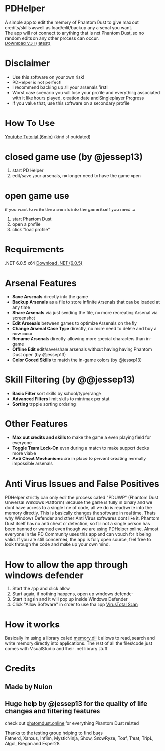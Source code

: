 # PDHelper  
A simple app to edit the memory of Phantom Dust to give max out credits/skills aswell as load/edit/backup any arsenal you want.  
The app will not connect to anything that is not Phantom Dust, so no random edits on any other process can occur.  
[Download V3.1 (latest)](https://github.com/eradication0/PDHelper/releases/download/ReleaseV3.1/PD.Helper.V3.1.zip)
  
# Disclaimer
- Use this software on your own risk!  
- PDHelper is not perfect!
- I recommend backing up all your arsenals first!  
- Worst case scenario you will lose your profile and everything associated with it like hours played, creation date and Singleplayer Progress  
- If you value that, use this software on a secondary profile  
  
# How To Use  
[Youtube Tutorial (6min)](https://www.youtube.com/watch?v=uSrHAq2tW78) (kind of outdated)

# closed game use (by @jessep13)
1. start PD Helper
2. edit/save your arsenals, no longer need to have the game open

# open game use
if you want to write the arsenals into the game itself you need to
1. start Phantom Dust
2. open a profile
3. click "load profile"
 
# Requirements
.NET 6.0.5 x64
[Download .NET (6.0.5)](https://dotnet.microsoft.com/en-us/download/dotnet/thank-you/runtime-desktop-6.0.5-windows-x64-installer)
  
# Arsenal Features
- **Save Arsenals** directly into the game  
- **Backup Arsenals** as a file to store infinite Arsenals that can be loaded at any time  
- **Share Arsenals** via just sending the file, no more recreating Arsenal via screenshot  
- **Edit Arsenals** between games to optimize Arsenals on the fly  
- **Change Arsenal Case Type** directly, no more need to delete and buy a new case  
- **Rename Arsenal**s directly, allowing more special characters than in-game
- **Offline Edit** edit/save/share arsenals without having having Phantom Dust open (by @jessep13)
- **Color Coded Skills** to match the in-game colors (by @jessep13)

# Skill Filtering (by @@jessep13)
- **Basic Filter** sort skills by school/type/range
- **Advanced Filters** limit skills to min/max per stat
- **Sorting** tripple sorting ordering
  
# Other Features  
- **Max out credits and skills** to make the game a even playing field for everyone  
- **Toggle Team Lock-On** even during a match to make support decks more viable  
- **Anti Cheat Mechanisms** are in place to prevent creating normally impossible arsenals    
  
# Anti Virus Issues and False Positives
PDHelper strictly can only edit the process called "PDUWP" (Phantom Dust Universal Windows Platform)
Because the game is fully in binary and we dont have access to a single line of code, all we do is read/write into the memory directly. This is basically changes the software in real time. Thats why Windows Defender and other Anti Virus softwares dont like it.
Phantom Dust itself has no anti cheat or detection, so far not a single person has been banned or warned even though we are using PDHelper online.
Almost everyone in the PD Community uses this app and can vouch for it being valid.
If you are still concerned, the app is fully open source, feel free to look through the code and make up your own mind.

# How to allow the app through windows defender
1. Start the app and click allow
2. Start again, if nothing happens, open up windows defender
3. Start it again and it will pop up inside Windows Defender
4. Click "Allow Software" in order to use tha app
[VirusTotal Scan](https://www.virustotal.com/gui/file/d6ce7f94256864e6edac26b0356d5b0b8156c2ce42c69c8694eaf7dda2ec6db5?nocache=1)

# How it works 
Basically im using a library called [memory.dll](https://github.com/erfg12/memory.dll) it allows to read, search and write memory directly into applications. The rest of all the files/code just comes with VisualStudio and their .net library stuff. 
  
# Credits
## Made by Nuion
## Huge help by @jessep13 for the quality of life changes and filtering features
check out [phatomdust.online](https://phantomdust.online/) for everything Phantom Dust related
  
Thanks to the testing group helping to find bugs  
Fatnerd, Xanxus, Inflim, MysticNinja, Show, SnowRyze, Toaf, Treat, TripL, Algol, Bregan and Esper28
 
